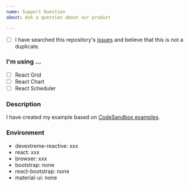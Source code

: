```yaml
---
name: Support Question
about: Ask a question about our product

---
```


<!--
    We cannot guarantee a quick answer on GitHub.
    If you own an active DevExtreme license, feel free to contact us in the Support Center (https://www.devexpress.com/ask)
    to receive an answer shortly.
-->

<!--
    A checked check box should look like this: [x]
-->
- [ ] I have searched this repository's [issues](https://github.com/devexpress/devextreme-reactive/issues) and believe that this is not a duplicate.

### I'm using ...

- [ ] React Grid
- [ ] React Chart
- [ ] React Scheduler

### Description
<!--
    Ask your question. Provide as many details as possible.
-->

I have created my example based on [CodeSandbox examples](https://github.com/DevExpress/devextreme-reactive/issues/2358).


### Environment
<!---
    Include as many relevant details about the environment you use. Leave "none" if you do not have the package in your package.json file.
-->

- devextreme-reactive: xxx
- react: xxx
- browser: xxx
- bootstrap: none
- react-bootstrap: none
- material-ui: none
